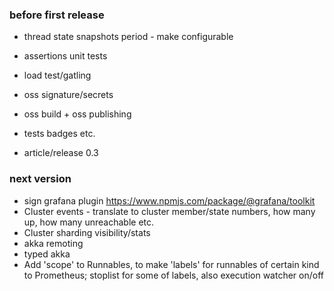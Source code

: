 ### before first release

- thread state snapshots period - make configurable
- assertions unit tests
- load test/gatling

- oss signature/secrets
- oss build + oss publishing
- tests badges etc.
- article/release 0.3

### next version
- sign grafana plugin
https://www.npmjs.com/package/@grafana/toolkit
- Cluster events - translate to cluster member/state numbers, how many up, how many unreachable etc.
- Cluster sharding visibility/stats
- akka remoting
- typed akka
- Add 'scope' to Runnables, to make 'labels' for runnables of certain kind to Prometheus; stoplist for some of labels, also execution watcher on/off
